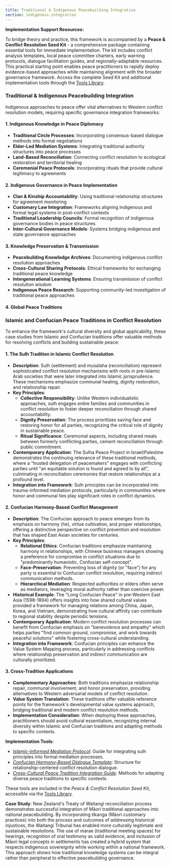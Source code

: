 ```yaml
---
title: Traditional & Indigenous Peacebuilding Integration
section: indigenous-integration
---
```


**Implementation Support Resources:**

To bridge theory and practice, this framework is accompanied by a **Peace & Conflict Resolution Seed Kit** - a comprehensive package containing essential tools for immediate implementation. The kit includes conflict analysis templates, local peace committee charters, early warning protocols, dialogue facilitation guides, and regionally-adaptable resources. This practical starting point enables peace practitioners to rapidly deploy evidence-based approaches while maintaining alignment with the broader governance framework. Access the complete Seed Kit and additional implementation tools through the [Tools Library](/frameworks/tools/peace).

### Traditional & Indigenous Peacebuilding Integration

Indigenous approaches to peace offer vital alternatives to Western conflict resolution models, requiring specific governance integration frameworks:

#### 1. Indigenous Knowledge in Peace Diplomacy
- **Traditional Circle Processes**: Incorporating consensus-based dialogue methods into formal negotiations
- **Elder-Led Mediation Systems**: Integrating traditional authority structures into peace processes
- **Land-Based Reconciliation**: Connecting conflict resolution to ecological restoration and territorial healing
- **Ceremonial Peace Protocols**: Incorporating rituals that provide cultural legitimacy to agreements

#### 2. Indigenous Governance in Peace Implementation
- **Clan & Kinship Accountability**: Using traditional relationship structures for agreement monitoring
- **Customary Law Integration**: Frameworks aligning indigenous and formal legal systems in post-conflict contexts
- **Traditional Leadership Councils**: Formal recognition of indigenous governance bodies in peace structures
- **Inter-Cultural Governance Models**: Systems bridging indigenous and state governance approaches

#### 3. Knowledge Preservation & Transmission
- **Peacebuilding Knowledge Archives**: Documenting indigenous conflict resolution approaches
- **Cross-Cultural Sharing Protocols**: Ethical frameworks for exchanging traditional peace knowledge
- **Intergenerational Learning Systems**: Ensuring transmission of conflict resolution wisdom
- **Indigenous Peace Research**: Supporting community-led investigation of traditional peace approaches

#### 4. Global Peace Traditions

### Islamic and Confucian Peace Traditions in Conflict Resolution

To enhance the framework's cultural diversity and global applicability, these case studies from Islamic and Confucian traditions offer valuable methods for resolving conflicts and building sustainable peace:

#### 1. The Sulh Tradition in Islamic Conflict Resolution
- **Description**: Sulh (settlement) and musalaha (reconciliation) represent sophisticated conflict resolution mechanisms with roots in pre-Islamic Arab societies that were later integrated into Islamic jurisprudence. These mechanisms emphasize communal healing, dignity restoration, and relationship repair.
- **Key Principles**:
  - **Collective Responsibility**: Unlike Western individualistic approaches, sulh engages entire families and communities in conflict resolution to foster deeper reconciliation through shared accountability.
  - **Dignity Preservation**: The process prioritizes saving face and restoring honor for all parties, recognizing the critical role of dignity in sustainable peace.
  - **Ritual Significance**: Ceremonial aspects, including shared meals between formerly conflicting parties, cement reconciliation through public commitment.
- **Contemporary Application**: The Sulha Peace Project in Israel/Palestine demonstrates the continuing relevance of these traditional methods, where a "trusted delegation of peacemakers" engages with conflicting parties until "an equitable solution is found and agreed to by all", culminating in reconciliation ceremonies that restore relationships at a profound level.
- **Integration into Framework**: Sulh principles can be incorporated into trauma-informed mediation protocols, particularly in communities where honor and communal ties play significant roles in conflict dynamics.

#### 2. Confucian Harmony-Based Conflict Management
- **Description**: The Confucian approach to peace emerges from its emphasis on harmony (he), virtue cultivation, and proper relationships, offering a distinctive perspective on conflict prevention and resolution that has shaped East Asian societies for centuries.
- **Key Principles**:
  - **Relational Ethics**: Confucian traditions emphasize maintaining harmony in relationships, with Chinese business managers showing a preference for compromise in conflict situations due to "predominantly humanistic, Confucian self-concept".
  - **Face-Preservation**: Preventing loss of dignity (or "face") for any party is essential to Confucian conflict resolution, requiring indirect communication methods.
  - **Hierarchical Mediation**: Respected authorities or elders often serve as mediators, leveraging moral authority rather than coercive power.
- **Historical Example**: The "Long Confucian Peace" in pre-Western East Asia (1598-1894) offers insights into how shared cultural values provided a framework for managing relations among China, Japan, Korea, and Vietnam, demonstrating how cultural affinity can contribute to regional stability despite periodic tensions.
- **Contemporary Application**: Modern conflict resolution processes can benefit from Confucian emphasis on "benevolence and empathy" which helps parties "find common ground, compromise, and work towards peaceful solutions" while fostering cross-cultural understanding.
- **Integration into Framework**: Confucian principles can enhance the Value System Mapping process, particularly in addressing conflicts where relationship preservation and indirect communication are culturally prioritized.

#### 3. Cross-Tradition Applications
- **Complementary Approaches**: Both traditions emphasize relationship repair, communal involvement, and honor preservation, providing alternatives to Western adversarial models of conflict resolution.
- **Value System Translation**: These traditions offer valuable reference points for the framework's developmental value systems approach, bridging traditional and modern conflict resolution methods.
- **Implementation Consideration**: When deploying these approaches, practitioners should avoid cultural essentialism, recognizing internal diversity within Islamic and Confucian traditions and adapting methods to specific contexts.

**Implementation Tools**:
- *[Islamic-Informed Mediation Protocol](/frameworks/tools/peace/islamic-mediation-protocol-en.pdf)*: Guide for integrating sulh principles into formal mediation processes.
- *[Confucian Harmony-Based Dialogue Template](/frameworks/tools/peace/confucian-dialogue-template-en.pdf)*: Structure for relationship-centered conflict resolution dialogue.
- *[Cross-Cultural Peace Tradition Integration Guide](/frameworks/tools/peace/cross-cultural-integration-guide-en.pdf)*: Methods for adapting diverse peace traditions to specific contexts.

These tools are included in the *Peace & Conflict Resolution Seed Kit*, accessible via the [Tools Library](/frameworks/tools/peace).

**Case Study**: New Zealand's Treaty of Waitangi reconciliation process demonstrates successful integration of Māori traditional approaches into national peacebuilding. By incorporating tikanga (Māori customary practices) into both the process and outcomes of addressing historical injustices, the Waitangi Tribunal has enabled more culturally legitimate and sustainable resolutions. The use of marae (traditional meeting spaces) for hearings, recognition of oral testimony as valid evidence, and inclusion of Māori legal concepts in settlements has created a hybrid system that respects indigenous sovereignty while working within a national framework. This approach shows how traditional knowledge systems can be integral rather than peripheral to effective peacebuilding governance.
